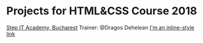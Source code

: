 # Projects for HTML&CSS Course 2018
[Step IT Academy, Bucharest](https://itstep.ro/)
Trainer: @Dragos Dehelean
[I'm an inline-style link](https://www.google.com)

